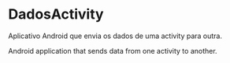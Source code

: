 # DadosActivity

Aplicativo Android que envia os dados de uma activity para outra.

Android application that sends data from one activity to another.
